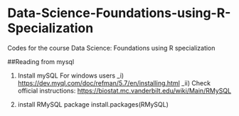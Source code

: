 # Data-Science-Foundations-using-R-Specialization
Codes for the course Data Science: Foundations using R specialization




##Reading from mysql
1. Install mySQL
For windows users 
_i) https://dev.myql.com/doc/refman/5.7/en/installing.html
_ii) Check official instructions: https://biostat.mc.vanderbilt.edu/wiki/Main/RMySQL

2. install RMySQL package
install.packages(RMySQL)
